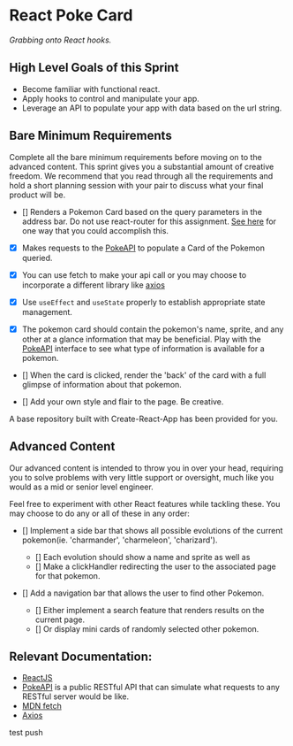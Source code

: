 # React Poke Card

_Grabbing onto React hooks._

## High Level Goals of this Sprint
* Become familiar with functional react.
* Apply hooks to control and manipulate your app.
* Leverage an API to populate your app with data based on the url string.

## Bare Minimum Requirements

Complete all the bare minimum requirements before moving on to the advanced content. This sprint gives you a substantial amount of creative freedom. We recommend that you read through all the requirements and hold a short planning session with your pair to discuss what your final product will be.

- [] Renders a Pokemon Card based on the query parameters in the address bar. Do not use react-router for this assignment. [See here](https://stackoverflow.com/questions/56111914/how-to-read-url-parameters-within-component-in-react-js) for one way that you could accomplish this.

- [X] Makes requests to the [PokeAPI](https://pokeapi.co/) to populate a Card of the Pokemon queried.

- [X] You can use fetch to make your api call or you may choose to incorporate a different library like [axios](https://axios-http.com/docs/intro)

- [X] Use `useEffect` and `useState` properly to establish appropriate state management.

- [X] The pokemon card should contain the pokemon's name, sprite, and any other at a glance information that may be beneficial. Play with the [PokeAPI](https://pokeapi.co/) interface to see what type of information is available for a pokemon.

- [] When the card is clicked, render the 'back' of the card with a full glimpse of information about that pokemon.

- [] Add your own style and flair to the page. Be creative.



A base repository built with Create-React-App has been provided for you.

## Advanced Content

Our advanced content is intended to throw you in over your head, requiring you to solve problems with very little support or oversight, much like you would as a mid or senior level engineer.

Feel free to experiment with other React features while tackling these. You may choose to do any or all of these in any order:

- [] Implement a side bar that shows all possible evolutions of the current pokemon(ie. 'charmander', 'charmeleon', 'charizard'). 
  - [] Each evolution should show a name and sprite as well as 
  - [] Make a clickHandler redirecting the user to the associated page for that pokemon.

- [] Add a navigation bar that allows the user to find other Pokemon.
  - [] Either implement a search feature that renders results on the current page.
  - [] Or display mini cards of randomly selected other pokemon.

## Relevant Documentation:

* [ReactJS](https://reactjs.org/docs/getting-started.html)
* [PokeAPI](https://pokeapi.co/) is a public RESTful API that can simulate what requests to any RESTful server would be like.
* [MDN fetch](https://developer.mozilla.org/en-US/docs/Web/API/fetch)
* [Axios](https://axios-http.com/docs/intro)

test push